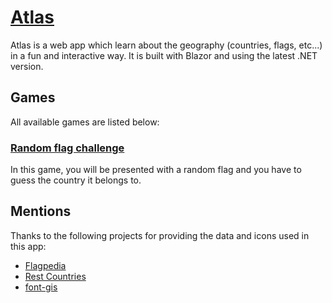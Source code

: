 # [Atlas](https://atlas.pulsewave.dev)

Atlas is a web app which learn about the geography (countries, flags, etc...) in a fun and interactive way. It is built with Blazor and using the latest .NET version.

## Games

All available games are listed below:

### [Random flag challenge](https://atlas.pulsewave.dev/flags/random)

In this game, you will be presented with a random flag and you have to guess the country it belongs to.

## Mentions

Thanks to the following projects for providing the data and icons used in this app:

- [Flagpedia](https://flagpedia.net/)
- [Rest Countries](https://restcountries.com/)
- [font-gis](https://github.com/Viglino/font-gis)
